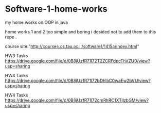 Software-1-home-works
=====================

my home works on OOP in java


home works 1 and 2 too simple and boring i desided not to add them to this repo . 


course site:"http://courses.cs.tau.ac.il/software1/1415a/index.html"

HW3 Tasks https://drive.google.com/file/d/0B8jUzfR71l72T2ZCRFdpcThVZU0/view?usp=sharing 

HW4 Tasks https://drive.google.com/file/d/0B8jUzfR71l72bDhIbC0waEw2bVU/view?usp=sharing 

HW4 Tasks https://drive.google.com/file/d/0B8jUzfR71l72cmRhRC1XTjlzbGM/view?usp=sharing
